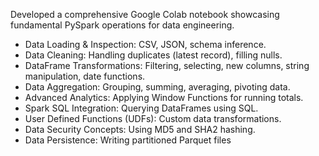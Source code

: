 Developed a comprehensive Google Colab notebook showcasing fundamental PySpark operations for data engineering. 

- Data Loading & Inspection: CSV, JSON, schema inference.
- Data Cleaning: Handling duplicates (latest record), filling nulls.
- DataFrame Transformations: Filtering, selecting, new columns, string manipulation, date functions.
- Data Aggregation: Grouping, summing, averaging, pivoting data.
- Advanced Analytics: Applying Window Functions for running totals.
- Spark SQL Integration: Querying DataFrames using SQL.
- User Defined Functions (UDFs): Custom data transformations.
- Data Security Concepts: Using MD5 and SHA2 hashing.
- Data Persistence: Writing partitioned Parquet files
